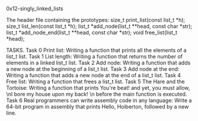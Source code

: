 0x12-singly_linked_lists

The header file containing the prototypes:
size_t print_list(const list_t *h);
size_t list_len(const list_t *h);
list_t *add_node(list_t **head, const char *str);
list_t *add_node_end(list_t **head, const char *str);
void free_list(list_t *head);

TASKS.
Task 0
Print list:
Writing a function that prints all the elements of a list_t list.
Task 1
List length:
Writing a function that returns the number of elements in a linked list_t list.
Task 2
Add node:
Writing a function that adds a new node at the beginning of a list_t list.
Task 3
Add node at the end:
Writing a function that adds a new node at the end of a list_t list.
Task 4
Free list:
Writing a function that frees a list_t list.
Task 5
The Hare and the Tortoise:
Writing a function that prints You're beat! and yet, you must allow,
\nI bore my house upon my back! \n before the main function is executed.
Task 6
Real programmers can write assembly code in any language:
Write a 64-bit program in assembly that prints Hello, Hoiberton, followed
by a new line.


